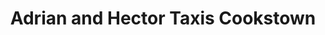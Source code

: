 ---
title: "Adrian and Hector Taxis Cookstown"
address: "10, Westland Drive, Cookstown, Co. Tyrone BT80 8BS"
tel: "028 8676 2827"
county: "Tyrone"
category: "Taxi Services"
type: "Content"
lat: "054.6459180000"
lng: "-006.7590290000"
---